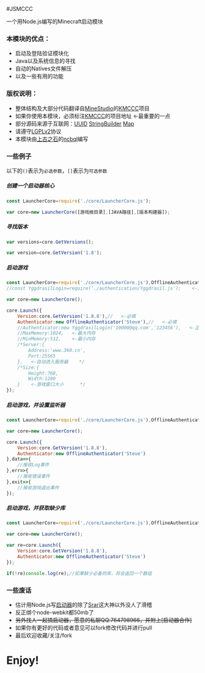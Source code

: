 #JSMCCC

一个用Node.js编写的Minecraft启动模块

### 本模块的优点：

- 启动及登陆验证模块化
- Java以及系统信息的寻找
- 自动的Natives文件解压
- 以及一些有用的功能

### 版权说明：

- 整体结构及大部分代码翻译自[MineStudio](https://github.com/MineStudio)的[KMCCC](https://github.com/MineStudio/KMCCC)项目
- 如果你使用本模块，必须标注[KMCCC](https://github.com/MineStudio/KMCCC)的项目地址   <-最重要的一点
- 部分源码来源于互联网：[UUID](http://www.cnblogs.com/greengnn/archive/2011/10/06/2199719.html)  [StringBuilder](http://blog.csdn.net/lynnlovemin/article/details/11476417) [Map](http://blog.sina.com.cn/s/blog_7e9c5b6801016oyz.html)
- 请遵守[LGPLv2](http://www.cnblogs.com/findumars/p/3556883.html)协议
- 本模块由[上古之石](http://www.mcbbs.net/group-324-1.html)的[ncbql](http://www.mcbbs.net/home.php?mod=space&uid=897711)编写

### 一些例子

以下的`()`表示为`必选参数`，`[]`表示为`可选参数`


##### 创建一个启动器核心

```javascript
const LauncherCore=require('./core/LauncherCore.js');

var core=new LauncherCore([游戏根目录],[JAVA路径],[版本构建器]);
```

##### 寻找版本

```javascript
var versions=core.GetVersions();

var version=core.GetVersion('1.8');
```

##### 启动游戏

```javascript
const LauncherCore=require('./core/LauncherCore.js'),OfflineAuthenticator=require('./authentication/OfflineAuthenticator.js');
//const YggdrasilLogin=require('./authentication/Yggdrasil.js');    <-正版登陆库

var core=new LauncherCore();

core.Launch({
    Version:core.GetVersion('1.8.8'),//   <-必填
    Authenticator:new OfflineAuthenticator('Steve'),//   <-必填
    //Authenticator:new YggdrasilLogin('10000@qq.com','123456'),   <-正版登陆
	//MaxMemory:1024,   <-最大内存
	//MinMemory:512,    <-最小内存
	/*Server:{
        Address:'www.360.cn',
        Port:25565
    },   <-自动进入服务器    */
	/*Size:{
        Height:768,
        Width:1280
    }    <-游戏窗口大小      */
});
```

##### 启动游戏，并设置监听器

```javascript
const LauncherCore=require('./core/LauncherCore.js'),OfflineAuthenticator=require('./authentication/OfflineAuthenticator.js');

var core=new LauncherCore();

core.Launch({
    Version:core.GetVersion('1.8.8'),
    Authenticator:new OfflineAuthenticator('Steve')
},data=>{
    //接收Log事件
},err=>{
    //接收错误事件
},exit=>{
    //接收游戏退出事件
});
```

##### 启动游戏，并获取缺少库

```javascript
const LauncherCore=require('./core/LauncherCore.js'),OfflineAuthenticator=require('./authentication/OfflineAuthenticator.js');

var core=new LauncherCore();

var re=core.Launch({
    Version:core.GetVersion('1.8.8'),
    Authenticator:new OfflineAuthenticator('Steve')
});

if(!re)console.log(re);//如果缺少必备的库，将会返回一个数组
```

### 一些废话

- 估计用Node.js写[启动器](http://www.mcbbs.net/forum.php?mod=viewthread&tid=601390)的除了[Srar](http://www.mcbbs.net/home.php?mod=space&uid=1129071)这大神以外没人了滑稽
- 反正绑个node-webkit都50mb了
- ~~另外找人一起搞启动器，愿意的私聊QQ:764798966，并附上[启动器合作]~~
- 如果你有更好的代码或者意见可以fork修改代码并进行pull
- 最后欢迎收藏/关注/fork

# Enjoy!

